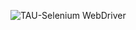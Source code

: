 ![TAU-Selenium WebDriver](https://github.com/R-V-Git/Selenium_CertificateTAU/assets/145788090/5e80fd46-dac5-438b-ac00-6359e9cd610d)
